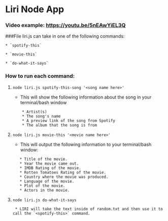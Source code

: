 # Liri Node App


### Video example: https://youtu.be/5nEAwYiEL3Q


###File liri.js can take in one of the following commands:

    * `spotify-this`

    * `movie-this`

    * `do-what-it-says`


### How to run each command:

1. `node liri.js spotify-this-song '<song name here>'`

    * This will show the following information about the song in your terminal/bash window

    ```
        * Artist(s)
        * The song's name
        * A preview link of the song from Spotify
        * The album that the song is from
    ```


2. `node liri.js movie-this '<movie name here>'`

    * This will output the following information to your terminal/bash window:

     ```
        * Title of the movie.
        * Year the movie came out.
        * IMDB Rating of the movie.
        * Rotten Tomatoes Rating of the movie.
        * Country where the movie was produced.
        * Language of the movie.
        * Plot of the movie.
        * Actors in the movie.
     ```


3. `node liri.js do-what-it-says`

        * LIRI will take the text inside of random.txt and then use it to call the `<spotify-this>` command.
